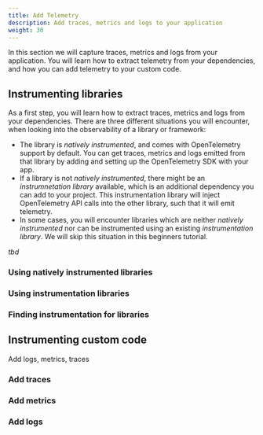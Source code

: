 ```yaml
---
title: Add Telemetry
description: Add traces, metrics and logs to your application
weight: 30
---
```


In this section we will capture traces, metrics and logs from your application.
You will learn how to extract telemetry from your dependencies, and how you can
add telemetry to your custom code.

## Instrumenting libraries

As a first step, you will learn how to extract traces, metrics and logs from your
dependencies. There are three different situations you will encounter, when looking
into the observability of a library or framework:

- The library is _natively instrumented_, and comes with OpenTelemetry support by default. You can get traces, metrics and logs emitted from that library by adding
  and setting up the OpenTelemetry SDK with your app.
- If a library is not _natively instrumented_, there might be an _instrumnetation library_ available, which is an additional dependency you can add to your project.
  This instrumentation library will inject OpenTelemetry API calls into the other library, such that it will emit telemetry.
- In some cases, you will encounter libraries which are neither _natively instrumented_ nor can be instrumented using an existing _instrumentation library_. We will
  skip this situation in this beginners tutorial.

_tbd_

### Using natively instrumented libraries

### Using instrumentation libraries

### Finding instrumentation for libraries

## Instrumenting custom code

Add logs, metrics, traces

### Add traces

### Add metrics

### Add logs